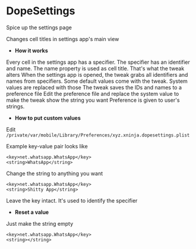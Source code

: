 # DopeSettings
Spice up the settings page

Changes cell titles in settings app's main view

* **How it works**

Every cell in the settings app has a specifier. The specifier has an identifier and name. The name property is used as cell title. That's what the tweak alters
When the settings app is opened, the tweak grabs all identifiers and names from specifiers.
Some default values come with the tweak. System values are replaced with those
The tweak saves the IDs and names to a preference file
Edit the preference file and replace the system value to make the tweak show the string you want
Preference is given to user's strings.

* **How to put custom values**

Edit `/private/var/mobile/Library/Preferences/xyz.xninja.dopesettings.plist`

Example key-value pair looks like
```
<key>net.whatsapp.WhatsApp</key>
<string>WhatsApp</string>
```
Change the string to anything you want

```
<key>net.whatsapp.WhatsApp</key>
<string>Shitty App</string>
```
Leave the key intact. It's used to identify the specifier

* **Reset a value**

Just make the string empty
```
<key>net.whatsapp.WhatsApp</key>
<string></string>
```
